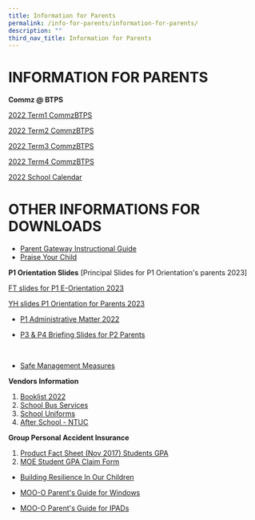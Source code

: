 ```yaml
---
title: Information for Parents
permalink: /info-for-parents/information-for-parents/
description: ""
third_nav_title: Information for Parents
---
```

# INFORMATION FOR PARENTS

**Commz @ BTPS**

[2022 Term1 CommzBTPS](/files/2022/Term%20Comms/Term%201%20CommzBTPS%202022.pdf)

[2022 Term2 CommzBTPS](/files/2022/Term%20Comms/Term%202%20CommzBTPS%202022.pdf)

[2022 Term3 CommzBTPS](/files/2022/Term%20Comms/Term%203%20CommzBTPS.pdf)

[2022 Term4 CommzBTPS](/files/2022/Term%20Comms/Term%204%20Commz@BTPS%20(Updated).pdf)

[2022 School Calendar](/files/2022/Term%20Comms/2022%20School%20Calendar.pdf)
# OTHER INFORMATIONS FOR DOWNLOADS


* [Parent Gateway Instructional Guide](/files/Annex%20B.pdf)
* [Praise Your Child](/files/Scan1.pdf)

**P1 Orientation Slides** 
[Principal Slides for P1 Orientation's parents 2023]

[FT slides for P1 E-Orientation 2023](/files/2022/FTs'%20Slides%20for%20P1%20E-Orientation_2023.pdf)

[YH slides P1 Orientation for Parents 2023](/files/2022/YH%20slides%20P1%20Orientation_Parents_2023.pdf)




* [P1 Administrative Matter 2022](/files/2022/Briefing%20Documents/P1%20Administrative%20matters%202022.pdf)

* [P3 & P4 Briefing Slides for P2 Parents](/files/Briefing%20Documents/BTPS%20P3%20and%20P4%20HMTLBriefing%20Slides%20for%20P2%20Parents.pdf)
<br>

* [Safe Management Measures ](/files/SMMs.pdf)


**Vendors Information**
1. [Booklist 2022](/files/2022/Vendors%20Information/2022%20Booklist.pdf)
2. [School Bus Services](/files/2022/Vendors%20Information/Info%20Sheet%20on%20School%20Bus%20Services_updated.pdf)
3. [School Uniforms](/files/2022/Vendors%20Information/School%20uniform.pdf)
4. [After School - NTUC](/files/2022/Vendors%20Information/After%20School%20-%20NTUC.pdf)


**Group Personal Accident Insurance**

1. [Product Fact Sheet (Nov 2017) Students GPA](/files/2022/Vendors%20Information/Product%20Fact%20Sheet%20(Nov%202017)%20Student%20GPA.pdf)
2. [MOE Student GPA Claim Form](/files/2022/Vendors%20Information/MOE%20Student%20GPA%20claim%20form.pdf)



* [Building Resilience In Our Children](/files/2022/Informations/Building%20Resilience%20in%20Our%20Children.pdf)

* [MOO-O Parent's Guide for Windows](/files/2022/Guides/MOO-O%20Parent's%20Guide%20for%20Windows.pdf)

* [MOO-O Parent's Guide for IPADs](/files/2022/Guides/MOO-O%20Parent's%20Guide%20for%20ipad.pdf)